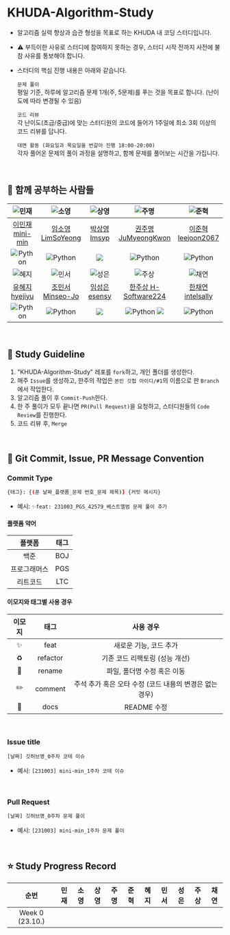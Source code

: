# KHUDA-Algorithm-Study

- 알고리즘 실력 향상과 습관 형성을 목표로 하는 KHUDA 내 코딩 스터디입니다.
- ⚠️ 부득이한 사유로 스터디에 참여하지 못하는 경우, 스터디 시작 전까지 사전에 불참 사유를 통보해야 합니다.
- 스터디의 핵심 진행 내용은 아래와 같습니다.
  
  `문제 풀이`  
    평일 기준, 하루에 알고리즘 문제 1개(주, 5문제)를 푸는 것을 목표로 합니다. (난이도에 따라 변경될 수 있음)
  
  `코드 리뷰`  
    각 난이도(초급/중급)에 맞는 스터디원의 코드에 들어가 1주일에 최소 3회 이상의 코드 리뷰를 답니다.
  
  `대면 활동 (화요일과 목요일을 번갈아 진행 18:00-20:00)`  
    각자 풀어온 문제의 풀이 과정을 설명하고, 함께 문제를 풀어보는 시간을 가집니다. 

<br>

## 👥 함께 공부하는 사람들
| ![민재](https://github.com/mini-min/KHUDA-Algorithm-Study/assets/69389288/4831eaa2-e92b-464d-9df0-40293a93483a) | ![소영](https://github.com/mini-min/KHUDA-Algorithm-Study/assets/69389288/10e9bbcd-506d-4ada-be1a-386100cf7385) | ![상영](https://github.com/mini-min/KHUDA-Algorithm-Study/assets/69389288/dc789917-a575-48af-897e-79390520a9e5) | ![주명](https://github.com/mini-min/KHUDA-Algorithm-Study/assets/69389288/dc92c7d5-1352-495d-8468-186b89268088) | ![준혁](https://github.com/mini-min/KHUDA-Algorithm-Study/assets/69389288/281f81f2-f46d-49f9-89e4-6882e51a3b74) |
| :--: | :--: | :--: | :--: | :--: | 
| [이민재 mini-min](https://github.com/mini-min) | [임소영 LimSoYeong](https://github.com/LimSoYeong) | [박상영 Imsyp](https://github.com/Imsyp) | [권주명 JuMyeongKwon](https://github.com/JuMyeongKwon) | [이준혁 leejoon2067](https://github.com/leejoon2067) |
| ![Python](https://img.shields.io/badge/Python-blue?style=flat-square&logo=Python&logoColor=white) | ![Python](https://img.shields.io/badge/Python-blue?style=flat-square&logo=Python&logoColor=white) | <img src="https://img.shields.io/badge/c++-00599C?style=flat-square&logo=c%2B%2B&logoColor=white"/></a> | ![Python](https://img.shields.io/badge/Python-blue?style=flat-square&logo=Python&logoColor=white) | ![Python](https://img.shields.io/badge/Python-blue?style=flat-square&logo=Python&logoColor=white) |
| ![혜지](https://github.com/mini-min/KHUDA-Algorithm-Study/assets/69389288/9fe56b78-74ea-4ff0-a646-a723f03c7077) | ![민서](https://github.com/mini-min/KHUDA-Algorithm-Study/assets/69389288/f34c1ab6-ef44-424f-acdc-9187ce6d0f7a) | ![성은](https://github.com/mini-min/KHUDA-Algorithm-Study/assets/69389288/6df6ff46-d57e-444a-8cee-b664f858ca04) | ![주상](https://github.com/mini-min/KHUDA-Algorithm-Study/assets/69389288/521c3686-6e2d-4b0b-9681-f9268d318361) | ![채연](https://github.com/mini-min/KHUDA-Algorithm-Study/assets/69389288/6c27986d-32d1-4e79-bb8c-ccfd0a458274) |
| [유혜지 hyejiyu](https://github.com/hyejiyu) | [조민서 Minseo-Jo](https://github.com/Minseo-Jo) | [임성은 esensy](https://github.com/esensy) | [한주상 H-Software224](https://github.com/H-Software224) | [한채연 intelsally](https://github.com/intelsally) |
| ![Python](https://img.shields.io/badge/Python-blue?style=flat-square&logo=Python&logoColor=white) | ![Python](https://img.shields.io/badge/Python-blue?style=flat-square&logo=Python&logoColor=white)  | <img src="https://img.shields.io/badge/c++-00599C?style=flat-square&logo=c%2B%2B&logoColor=white"/></a> | ![Python](https://img.shields.io/badge/Python-blue?style=flat-square&logo=Python&logoColor=white)  <img src="https://img.shields.io/badge/c++-00599C?style=flat-square&logo=c%2B%2B&logoColor=white"/></a> | ![Python](https://img.shields.io/badge/Python-blue?style=flat-square&logo=Python&logoColor=white) |

<br>

## 🌱 Study Guideline
1. "KHUDA-Algorithm-Study" 레포를 `fork`하고, 개인 폴더를 생성한다.
2. 매주 `Issue`를 생성하고, 한주의 작업은 `본인 깃헙 아이디/#1`의 이름으로 판 `Branch`에서 작업한다.
3. 알고리즘 풀이 후 `Commit-Push`한다.
4. 한 주 풀이가 모두 끝나면 `PR(Pull Request)`을 요청하고, 스터디원들의 `Code Review`를 진행한다.
5. 코드 리뷰 후, `Merge`

<br>

## 🙌 Git Commit, Issue, PR Message Convention
### Commit Type
```bash
{태그}: {(푼 날짜_플랫폼_문제 번호_문제 제목)} {커밋 메시지}
```
- 예시: `✨feat: 231003_PGS_42579_베스트앨범 문제 풀이 추가`

#### 플랫폼 약어
| 플랫폼 | 태그 |
| :--: | :--: |
| 백준 | BOJ |
| 프로그래머스 | PGS |
| 리트코드 | LTC |

#### 이모지와 태그별 사용 경우
| 이모지 | 태그 | 사용 경우 |
| :--: | :--: | :--: |
| ✨ | feat | 새로운 기능, 코드 추가 |
| ♻️ | refactor | 기존 코드 리팩토링 (성능 개선) | 
| 🚚 | rename | 파일, 폴더명 수정 혹은 이동 |
| ✏️ | comment | 주석 추가 혹은 오타 수정 (코드 내용의 변경은 없는 경우) |
| 📝 | docs | README 수정 |

<br>

### Issue title
```bash
[날짜] 깃허브명_0주차 코테 이슈
```
- 예시: `[231003] mini-min_1주차 코테 이슈`

<br>

### Pull Request
```bash
[날짜] 깃허브명_0주차 문제 풀이 
```
- 예시: `[231003] mini-min_1주차 문제 풀이`

<br>

## ⭐️ Study Progress Record

| 순번 | 민재 | 소영 | 상영 | 주명 | 준혁 | 혜지 | 민서 | 성은 | 주상 | 채연 |
| :--: | :--: | :--: | :--: | :--: | :--: | :--: | :--: | :--: | :--: | :--: |
| Week 0 (23.10.) |

